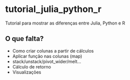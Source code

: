 # tutorial_julia_python_r
Tutorial para mostrar as diferenças entre Julia, Python e R

## O que falta? 

- Como criar colunas a partir de cálculos
- Aplicar função nas colunas (map)
- stack/unstack/pivot_wider/melt...
- Cálculo de retorno
- Visualizações
